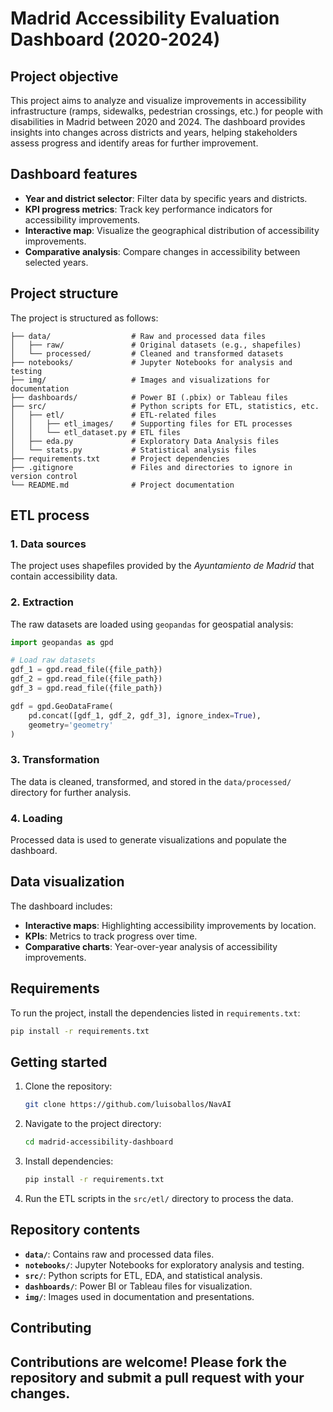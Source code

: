# Madrid Accessibility Evaluation Dashboard (2020-2024)

## Project objective
This project aims to analyze and visualize improvements in accessibility infrastructure (ramps, sidewalks, pedestrian crossings, etc.) for people with disabilities in Madrid between 2020 and 2024. The dashboard provides insights into changes across districts and years, helping stakeholders assess progress and identify areas for further improvement.

## Dashboard features
- **Year and district selector**: Filter data by specific years and districts.
- **KPI progress metrics**: Track key performance indicators for accessibility improvements.
- **Interactive map**: Visualize the geographical distribution of accessibility improvements.
- **Comparative analysis**: Compare changes in accessibility between selected years.

## Project structure

The project is structured as follows:

```
├── data/                  # Raw and processed data files
│   ├── raw/               # Original datasets (e.g., shapefiles)
│   └── processed/         # Cleaned and transformed datasets
├── notebooks/             # Jupyter Notebooks for analysis and testing
├── img/                   # Images and visualizations for documentation
├── dashboards/            # Power BI (.pbix) or Tableau files
├── src/                   # Python scripts for ETL, statistics, etc.
│   ├── etl/               # ETL-related files
│   │   ├── etl_images/    # Supporting files for ETL processes
│   │   └── etl_dataset.py # ETL files
│   ├── eda.py             # Exploratory Data Analysis files
│   └── stats.py           # Statistical analysis files
├── requirements.txt       # Project dependencies
├── .gitignore             # Files and directories to ignore in version control
└── README.md              # Project documentation
```

## ETL process

### 1. Data sources
The project uses shapefiles provided by the *Ayuntamiento de Madrid* that contain accessibility data.

### 2. Extraction
The raw datasets are loaded using `geopandas` for geospatial analysis:

```python
import geopandas as gpd

# Load raw datasets
gdf_1 = gpd.read_file({file_path})
gdf_2 = gpd.read_file({file_path})
gdf_3 = gpd.read_file({file_path})

gdf = gpd.GeoDataFrame(
    pd.concat([gdf_1, gdf_2, gdf_3], ignore_index=True),
    geometry='geometry'
)
```

### 3. Transformation
The data is cleaned, transformed, and stored in the `data/processed/` directory for further analysis.

### 4. Loading
Processed data is used to generate visualizations and populate the dashboard.

## Data visualization
The dashboard includes:
- **Interactive maps**: Highlighting accessibility improvements by location.
- **KPIs**: Metrics to track progress over time.
- **Comparative charts**: Year-over-year analysis of accessibility improvements.

## Requirements
To run the project, install the dependencies listed in `requirements.txt`:

```bash
pip install -r requirements.txt
```

## Getting started
1. Clone the repository:
   ```bash
   git clone https://github.com/luisoballos/NavAI
   ```
2. Navigate to the project directory:
   ```bash
   cd madrid-accessibility-dashboard
   ```
3. Install dependencies:
   ```bash
   pip install -r requirements.txt
   ```
4. Run the ETL scripts in the `src/etl/` directory to process the data.

## Repository contents
- **`data/`**: Contains raw and processed data files.
- **`notebooks/`**: Jupyter Notebooks for exploratory analysis and testing.
- **`src/`**: Python scripts for ETL, EDA, and statistical analysis.
- **`dashboards/`**: Power BI or Tableau files for visualization.
- **`img/`**: Images used in documentation and presentations.

## Contributing
Contributions are welcome! Please fork the repository and submit a pull request with your changes.
---